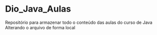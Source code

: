 # Dio_Java_Aulas
Repositório para armazenar todo o conteúdo das aulas do curso de Java
Alterando o arquivo de forma local 
